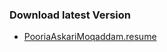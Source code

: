 ### Download latest Version
  -   [PooriaAskariMoqaddam.resume](https://github.com/pooriaaskarim/Resume/releases/latest/PooriaAskariMoqaddam.resume.pdf)
